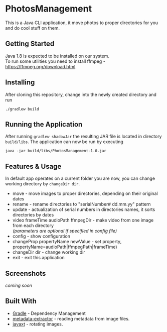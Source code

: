 # PhotosManagement

This is a Java CLI application, it move photos to proper directories for you and do cool stuff on them.

## Getting Started

Java 1.8 is expected to be installed on our system.\
To run some utilities you need to install ffmpeg - https://ffmpeg.org/download.html

## Installing

After cloning this repository, change into the newly created directory and run

```
./gradlew build
```

## Running the Application

After running `gradlew shadowJar` the resulting JAR file is located in directory `build/libs`.
The application can now be run by executing

```
java -jar build/libs/PhotosManagement-1.0.jar
```

## Features & Usage
In default app operates on a current folder you are now, you can change working directory by `changeDir dir`.

* move - move images to proper directories, depending on their original dates
* rename - rename directories to "serialNumber# dd.mm.yy" pattern
* update - actualization of serial numbers in directories names, it sorts directories by dates
* video frameTime audioPath ffmpegDir - make video from one image from each directory\
*(parameters are optional if specified in config file)*
* config - show configuration
* changeProp propertyName newValue - set property, propertyName=audioPath|ffmpegPath|frameTime)
* changeDir dir - change working dir
* exit - exit this application

## Screenshots

*coming soon*

## Built With

* [Gradle](https://gradle.org) - Dependency Management
* [metadata-extractor](https://github.com/drewnoakes/metadata-extractor) -  reading metadata from image files.
* [javaxt](https://mvnrepository.com/artifact/javaxt/javaxt-core/1.7.8) - rotating images.
